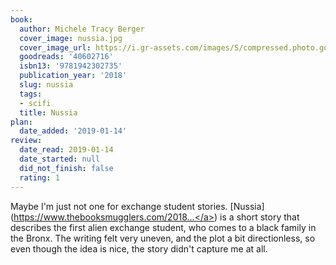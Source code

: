 ```yaml
---
book:
  author: Michele Tracy Berger
  cover_image: nussia.jpg
  cover_image_url: https://i.gr-assets.com/images/S/compressed.photo.goodreads.com/books/1529578290l/40602716._SX98_.jpg
  goodreads: '40602716'
  isbn13: '9781942302735'
  publication_year: '2018'
  slug: nussia
  tags:
  - scifi
  title: Nussia
plan:
  date_added: '2019-01-14'
review:
  date_read: 2019-01-14
  date_started: null
  did_not_finish: false
  rating: 1
---
```


Maybe I'm just not one for exchange student stories. [Nussia](<a target="_blank" href="https://www.thebooksmugglers.com/2018/06/nussia-by-michele-tracy-berger.html" rel="nofollow">https://www.thebooksmugglers.com/2018...</a>) is a short story that describes the first alien exchange student, who comes to a black family in the Bronx. The writing felt very uneven, and the plot a bit directionless, so even though the idea is nice, the story didn't capture me at all.
